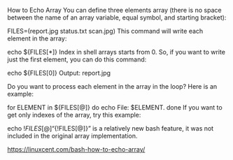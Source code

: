 How to Echo Array
You can define three elements array (there is no space between the name of an array variable, equal symbol, and starting bracket):

FILES=(report.jpg status.txt scan.jpg)
This command will write each element in the array:

echo ${FILES[*]}
Index in shell arrays starts from 0. So, if you want to write just the first element, you can do this command:

echo ${FILES[0]}
Output: report.jpg

Do you want to process each element in the array in the loop? Here is an example:

for ELEMENT in ${FILES[@]}
do
echo File: $ELEMENT.
done
If you want to get only indexes of the array, try this example:

echo ${!FILES[@]}
“${!FILES[@]}” is a relatively new bash feature, it was not included in the original array implementation.



https://linuxcent.com/bash-how-to-echo-array/